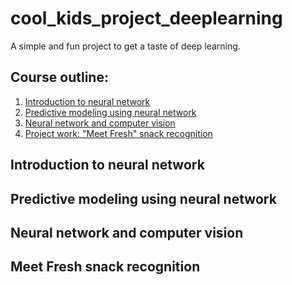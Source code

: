 # cool_kids_project_deeplearning
A simple and fun project to get a taste of deep learning.

## Course outline:
1. [Introduction to neural network](#Introduction-to-neural-network)
2. [Predictive modeling using neural network](#Predictive-modeling-using-neural-network)
3. [Neural network and computer vision](#Neural-network-and-computer-vision)
4. [Project work: "Meet Fresh" snack recognition](#Project-work-Meet-Fresh-snack-recognition)





## Introduction to neural network











## Predictive modeling using neural network













## Neural network and computer vision














## Meet Fresh snack recognition 

